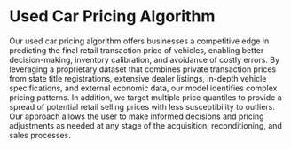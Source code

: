 # Used Car Pricing Algorithm

Our used car pricing algorithm offers businesses a competitive edge in predicting the final retail transaction price of vehicles, enabling better decision-making, inventory calibration, and avoidance of costly errors. By leveraging a proprietary dataset that combines private transaction prices from state title registrations, extensive dealer listings, in-depth vehicle specifications, and external economic data, our model identifies complex pricing patterns. In addition, we target multiple price quantiles to provide a spread of potential retail selling prices with less susceptibility to outliers. Our approach allows the user to make informed decisions and pricing adjustments as needed at any stage of the acquisition, reconditioning, and sales processes.
